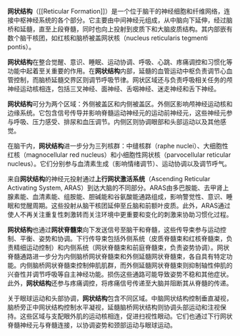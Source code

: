 **网状结构​**​（[[Reticular Formation]]）是一个位于脑干的神经细胞和纤维网络，连接中枢神经系统的各个部分。它主要由中间神经元组成，从中脑向下延伸，经过脑桥和延髓，直至上段脊髓，同时也向上投射到皮质下和大脑皮质结构。其内部嵌有数个脑干核团，如红核和脑桥被盖网状核（nucleus reticularis tegmenti pontis）。

​**​网状结构​**​在整合觉醒、意识、睡眠、运动协调、呼吸、心跳、疼痛调控和习惯化等功能中起着至关重要的作用。在​**​网状结构​**​内部，延髓的血管运动中枢负责调节心血管控制，而脑桥延髓交界区则调节呼吸节律。网状区域还与负责呼吸相关任务的颅神经运动核相连，包括三叉神经、面神经、舌咽神经、迷走神经和舌下神经。

​**​网状结构​**​可分为两个区域：外侧被盖区和内侧被盖区。外侧区影响颅神经运动核和边缘系统。它包含信号传导并影响脊髓运动神经元的运动前神经元，这些神经元参与呼吸、压力感受、排尿和血压调节。内侧区则协调眼部和头部运动以及其他感觉。

在脑干内，​**​网状结构​**​进一步分为三列核群：中缝核群（raphe nuclei）、大细胞性红核（magnocellular red nucleus）和小细胞性网状核（parvocellular reticular nucleus）。它们分别参与血清素生成（影响情绪调节）、运动协调以及调节呼气。

来自​**​网状结构​**​的神经元投射通过​**​上行网状激活系统​**​（Ascending Reticular Activating System, ARAS）到达大脑的不同部分。ARAS由多巴胺能、去甲肾上腺素能、血清素能、组胺能、胆碱能和谷氨酸能通路组成，影响警觉性、意识、睡眠和觉醒周期。这些投射从脑干核团延伸至丘脑和前额叶皮质。此外，ARAS通过使人不再关注重复性刺激转而关注环境中更重要和变化的刺激来协助习惯化过程。

​**​网状结构​**​也通过​**​网状脊髓束​**​向下发送信号至脑干和脊髓，这些传导束参与运动控制、平衡、姿势和协调。下行传导束包括外侧系统（皮质脊髓束和红核脊髓束，负责精细运动控制）和内侧系统（网状脊髓束和前庭脊髓束，负责姿势协调）。网状脊髓通路进一步分为内侧脑桥网状脊髓束和外侧延髓网状脊髓束，各自具有特定功能。内侧脑桥网状脊髓束控制伸肌肌群，而外侧延髓网状脊髓束则抑制轴性伸肌的兴奋性并调节呼吸等自主神经功能。损伤这些通路可能导致姿势不稳和其他症状。此外，​**​网状结构​**​还参与疼痛调控，将疼痛信号传递至大脑并阻断其从脊髓的传递。

关于眼球运动和头部协调，​**​网状结构​**​包含不同区域。中脑网状结构控制垂直凝视，脑桥旁正中网状结构控制水平凝视，延髓脑桥网状结构则协调头部运动和注视保持。这些区域与支配眼外肌的运动核相连，促进扫视性眼动。它们也通过下行网状脊髓神经元与脊髓连接，以协调姿势和颈部运动与眼球运动。
